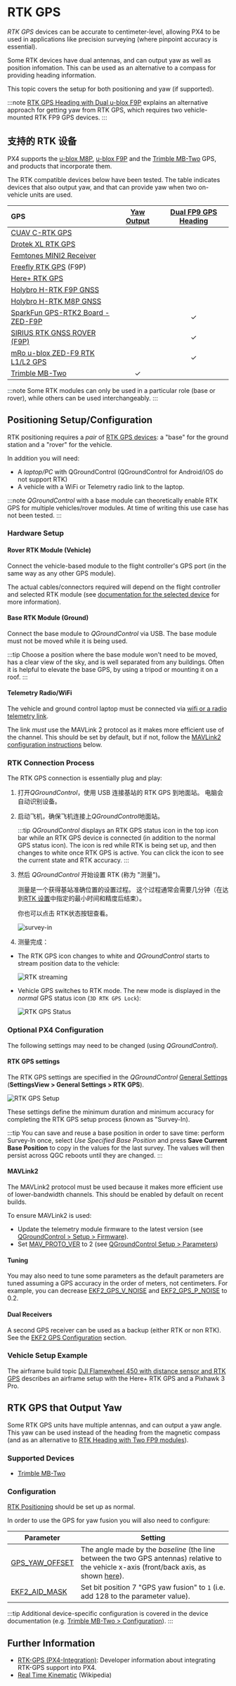 # RTK GPS

*RTK GPS* devices can be accurate to centimeter-level, allowing PX4 to be used in applications like precision surveying (where pinpoint accuracy is essential).

Some RTK devices have dual antennas, and can output yaw as well as position infomation. This can be used as an alternative to a compass for providing heading information.

This topic covers the setup for both positioning and yaw (if supported).

:::note
[RTK GPS Heading with Dual u-blox F9P](../gps_compass/u-blox_f9p_heading.md) explains an alternative approach for getting yaw from RTK GPS, which requires two vehicle-mounted RTK FP9 GPS devices.
:::

## 支持的 RTK 设备

PX4 supports the [u-blox M8P](https://www.u-blox.com/en/product/neo-m8p), [u-blox F9P](https://www.u-blox.com/en/product/zed-f9p-module) and the [Trimble MB-Two](https://www.trimble.com/Precision-GNSS/MB-Two-Board.aspx) GPS, and products that incorporate them.

The RTK compatible devices below have been tested. The table indicates devices that also output yaw, and that can provide yaw when two on-vehicle units are used.

| GPS                                                                                                                         | [Yaw Output](#rtk-gps-that-output-yaw) | [Dual FP9 GPS Heading](../gps_compass/u-blox_f9p_heading.md) |
|:--------------------------------------------------------------------------------------------------------------------------- |:--------------------------------------:|:------------------------------------------------------------:|
| [CUAV C-RTK GPS](../gps_compass/rtk_gps_cuav_c-rtk.md)                                                                      |                                        |                                                              |
| [Drotek XL RTK GPS](../gps_compass/rtk_gps_drotek_xl.md)                                                                    |                                        |                                                              |
| [Femtones MINI2 Receiver](../gps_compass/rtk_gps_fem_mini2.md)                                                              |                                        |                                                              |
| [Freefly RTK GPS](../gps_compass/rtk_gps_freefly.md) (F9P)                                                                  |                                        |                                                              |
| [Here+ RTK GPS](../gps_compass/rtk_gps_hex_hereplus.md)                                                                     |                                        |                                                              |
| [Holybro H-RTK F9P GNSS](../gps_compass/rtk_gps_holybro_h-rtk-f9p.md)                                                       |                                        |                                                              |
| [Holybro H-RTK M8P GNSS](../gps_compass/rtk_gps_holybro_h-rtk-m8p.md)                                                       |                                        |                                                              |
| [SparkFun GPS-RTK2 Board - ZED-F9P](https://www.sparkfun.com/products/15136)                                                |                                        |                           &check;                            |
| [SIRIUS RTK GNSS ROVER (F9P)](https://store-drotek.com/911-1010-sirius-rtk-gnss-rover-f9p.html#/158-sensor-no_magnetometer) |                                        |                           &check;                            |
| [mRo u-blox ZED-F9 RTK L1/L2 GPS](https://store.mrobotics.io/product-p/mr-m10020-a.htm)                                     |                                        |                           &check;                            |
| [Trimble MB-Two](../gps_compass/rtk_gps_trimble_mb_two.md)                                                                  |                &check;                 |                                                              |

:::note
Some RTK modules can only be used in a particular role (base or rover), while others can be used interchangeably.
:::

## Positioning Setup/Configuration

RTK positioning requires a *pair* of [RTK GPS devices](#supported-rtk-devices): a "base" for the ground station and a "rover" for the vehicle.

In addition you will need:

- A *laptop/PC* with QGroundControl (QGroundControl for Android/iOS do not support RTK)
- A vehicle with a WiFi or Telemetry radio link to the laptop.

:::note
*QGroundControl* with a base module can theoretically enable RTK GPS for multiple vehicles/rover modules. At time of writing this use case has not been tested.
:::

### Hardware Setup

#### Rover RTK Module (Vehicle)

Connect the vehicle-based module to the flight controller's GPS port (in the same way as any other GPS module).

The actual cables/connectors required will depend on the flight controller and selected RTK module (see [documentation for the selected device](#supported-rtk-devices) for more information).

#### Base RTK Module (Ground)

Connect the base module to *QGroundControl* via USB. The base module must not be moved while it is being used.

:::tip
Choose a position where the base module won't need to be moved, has a clear view of the sky, and is well separated from any buildings. Often it is helpful to elevate the base GPS, by using a tripod or mounting it on a roof.
:::

#### Telemetry Radio/WiFi

The vehicle and ground control laptop must be connected via [wifi or a radio telemetry link](../telemetry/README.md).

The link *must* use the MAVLink 2 protocol as it makes more efficient use of the channel. This should be set by default, but if not, follow the [MAVLink2 configuration instructions](#mavlink2) below.

### RTK Connection Process

The RTK GPS connection is essentially plug and play:

1. 打开*QGroundControl*，使用 USB 连接基站的 RTK GPS 到地面站。 电脑会自动识别设备。
2. 启动飞机，确保飞机连接上*QGroundControl*地面站。
    
    :::tip *QGroundControl* displays an RTK GPS status icon in the top icon bar while an RTK GPS device is connected (in addition to the normal GPS status icon). The icon is red while RTK is being set up, and then changes to white once RTK GPS is active. You can click the icon to see the current state and RTK accuracy.
:::

3. 然后 *QGroundControl* 开始设置 RTK (称为 "测量")。
    
    测量是一个获得基站准确位置的设置过程。 这个过程通常会需要几分钟（在达到[RTK 设置](#rtk-gps-settings)中指定的最小时间和精度后结束）。
    
    你也可以点击 RTK状态按钮查看。
    
    ![survey-in](../../assets/qgc/setup/rtk/qgc_rtk_survey-in.png)

4. 测量完成：

- The RTK GPS icon changes to white and *QGroundControl* starts to stream position data to the vehicle:
    
    ![RTK streaming](../../assets/qgc/setup/rtk/qgc_rtk_streaming.png)

- Vehicle GPS switches to RTK mode. The new mode is displayed in the *normal* GPS status icon (`3D RTK GPS Lock`):
    
    ![RTK GPS Status](../../assets/qgc/setup/rtk/qgc_rtk_gps_status.png)

### Optional PX4 Configuration

The following settings may need to be changed (using *QGroundControl*).

#### RTK GPS settings

The RTK GPS settings are specified in the *QGroundControl* [General Settings](https://docs.qgroundcontrol.com/en/SettingsView/General.html#rtk_gps) (**SettingsView > General Settings > RTK GPS**).

![RTK GPS Setup](../../assets/qgc/setup/rtk/settings_view_general_rtk_gps.jpg)

These settings define the minimum duration and minimum accuracy for completing the RTK GPS setup process (known as "Survey-In).

:::tip
You can save and reuse a base position in order to save time: perform Survey-In once, select *Use Specified Base Position* and press **Save Current Base Position** to copy in the values for the last survey. The values will then persist across QGC reboots until they are changed.
:::

#### MAVLink2

The MAVLink2 protocol must be used because it makes more efficient use of lower-bandwidth channels. This should be enabled by default on recent builds.

To ensure MAVLink2 is used:

- Update the telemetry module firmware to the latest version (see [QGroundControl > Setup > Firmware](https://docs.qgroundcontrol.com/en/SetupView/Firmware.html)).
- Set [MAV_PROTO_VER](../advanced_config/parameter_reference.md#MAV_PROTO_VER) to 2 (see [QGroundControl Setup > Parameters](https://docs.qgroundcontrol.com/en/SetupView/Parameters.html))

#### Tuning

You may also need to tune some parameters as the default parameters are tuned assuming a GPS accuracy in the order of meters, not centimeters. For example, you can decrease [EKF2_GPS_V_NOISE](../advanced_config/parameter_reference.md#EKF2_GPS_V_NOISE) and [EKF2_GPS_P_NOISE](../advanced_config/parameter_reference.md#EKF2_GPS_P_NOISE) to 0.2.

#### Dual Receivers

A second GPS receiver can be used as a backup (either RTK or non RTK). See the [EKF2 GPS Configuration](../advanced_config/tuning_the_ecl_ekf.md#gps) section.

<!--

- Video demonstration would be nice.
- something that shows positioning of base, connection of RTK rover, survey in process. Some sort of short precision survey.
-->

### Vehicle Setup Example

The airframe build topic [DJI Flamewheel 450 with distance sensor and RTK GPS](../frames_multicopter/dji_flamewheel_450.md) describes an airframe setup with the Here+ RTK GPS and a Pixhawk 3 Pro.

## RTK GPS that Output Yaw

Some RTK GPS units have multiple antennas, and can output a yaw angle. This yaw can be used instead of the heading from the magnetic compass (and as an alternative to [RTK Heading with Two FP9 modules](#rtk-gps-heading-setup-configuration-u-blox-f9p)).

### Supported Devices

- [Trimble MB-Two](../gps_compass/rtk_gps_trimble_mb_two.md)

### Configuration

[RTK Positioning](#positioning-setup-configuration) should be set up as normal.

In order to use the GPS for yaw fusion you will also need to configure:

| Parameter                                                                    | Setting                                                                                                                                                                                                         |
| ---------------------------------------------------------------------------- | --------------------------------------------------------------------------------------------------------------------------------------------------------------------------------------------------------------- |
| [GPS_YAW_OFFSET](../advanced_config/parameter_reference.md#GPS_YAW_OFFSET) | The angle made by the *baseline* (the line between the two GPS antennas) relative to the vehicle x-axis (front/back axis, as shown [here](../config/flight_controller_orientation.md#calculating-orientation)). |
| [EKF2_AID_MASK](../advanced_config/parameter_reference.md#EKF2_AID_MASK)   | Set bit position 7 "GPS yaw fusion" to `1` (i.e. add 128 to the parameter value).                                                                                                                               |

:::tip
Additional device-specific configuration is covered in the device documentation (e.g. [Trimble MB-Two > Configuration](../gps_compass/rtk_gps_trimble_mb_two.md#configuration)).
:::

## Further Information

- [RTK-GPS (PX4-Integration)](../advanced/rtk_gps.md): Developer information about integrating RTK-GPS support into PX4.
- [Real Time Kinematic](https://en.wikipedia.org/wiki/Real_Time_Kinematic) (Wikipedia)